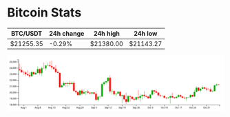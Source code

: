 # Bitcoin Stats

BTC/USDT|24h change|24h high|24h low|
|---|---|---|---|
|$21255.35|-0.29%|$21380.00|$21143.27|

<img src="./chart.svg">

